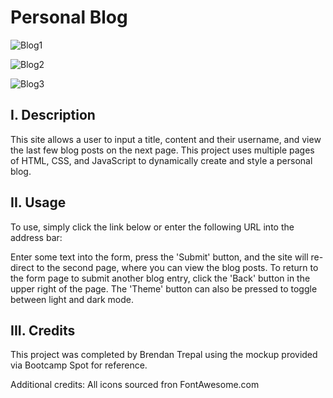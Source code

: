 # Personal Blog

![Blog1](https://github.com/BeeCeeTee/CWRU-04-Personal-Blog/assets/117789057/e91bc4ab-60dc-4087-a52c-331dd875c6d6)

![Blog2](https://github.com/BeeCeeTee/CWRU-04-Personal-Blog/assets/117789057/9d49a270-fcce-42d8-8c39-bdaa0f2fc7fc)

![Blog3](https://github.com/BeeCeeTee/CWRU-04-Personal-Blog/assets/117789057/08086969-a09c-46b3-bd78-4422530362cf)

## I. Description
This site allows a user to input a title, content and their username, and view the last few blog posts on the next page. This project uses multiple pages of HTML, CSS, and JavaScript to dynamically create and style a personal blog. 

## II. Usage
To use, simply click the link below or enter the following URL into the address bar:



Enter some text into the form, press the 'Submit' button, and the site will re-direct to the second page, where you can view the blog posts. To return to the form page to submit another blog entry, click the 'Back' button in the upper right of the page. The 'Theme' button can also be pressed to toggle between light and dark mode.

## III. Credits
This project was completed by Brendan Trepal using the mockup provided via Bootcamp Spot for reference.

Additional credits:
All icons sourced fron FontAwesome.com
